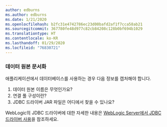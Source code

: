```yaml
---
author: edburns
ms.author: edburns
ms.date: 1/21/2020
ms.openlocfilehash: b2fc31e4742786ec23d00bafd2af1f7cca58ab21
ms.sourcegitcommit: 367780fe48d977c82cb84208c128b0bf694b1029
ms.translationtype: HT
ms.contentlocale: ko-KR
ms.lasthandoff: 01/29/2020
ms.locfileid: "76830721"
---
```

### <a name="document-datasources"></a>데이터 원본 문서화

애플리케이션에서 데이터베이스를 사용하는 경우 다음 정보를 캡처해야 합니다.

1. 데이터 원본 이름은 무엇인가요?
2. 연결 풀 구성이란?
3. JDBC 드라이버 JAR 파일은 어디에서 찾을 수 있나요?

WebLogic의 JDBC 드라이버에 대한 자세한 내용은 [WebLogic Server에서 JDBC 드라이버 사용](https://docs.oracle.com/middleware/1213/wls/JDBCA/third_party_drivers.htm)을 참조하세요.
